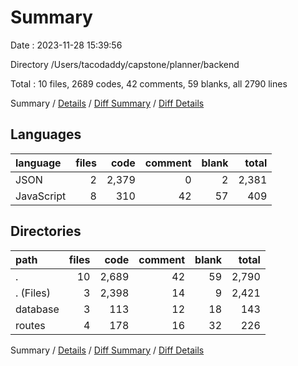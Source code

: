 # Summary

Date : 2023-11-28 15:39:56

Directory /Users/tacodaddy/capstone/planner/backend

Total : 10 files,  2689 codes, 42 comments, 59 blanks, all 2790 lines

Summary / [Details](details.md) / [Diff Summary](diff.md) / [Diff Details](diff-details.md)

## Languages
| language | files | code | comment | blank | total |
| :--- | ---: | ---: | ---: | ---: | ---: |
| JSON | 2 | 2,379 | 0 | 2 | 2,381 |
| JavaScript | 8 | 310 | 42 | 57 | 409 |

## Directories
| path | files | code | comment | blank | total |
| :--- | ---: | ---: | ---: | ---: | ---: |
| . | 10 | 2,689 | 42 | 59 | 2,790 |
| . (Files) | 3 | 2,398 | 14 | 9 | 2,421 |
| database | 3 | 113 | 12 | 18 | 143 |
| routes | 4 | 178 | 16 | 32 | 226 |

Summary / [Details](details.md) / [Diff Summary](diff.md) / [Diff Details](diff-details.md)